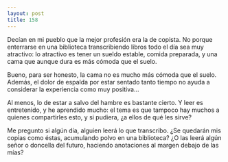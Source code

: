 ```yaml
---
layout: post
title: 158
---
```


Decían en mi pueblo que la mejor profesión era la de copista. No porque enterrarse en una biblioteca transcribiendo libros todo el día sea muy atractivo: lo atractivo es tener un sueldo estable, comida preparada, y una cama que aunque dura es más cómoda que el suelo.

Bueno, para ser honesto, la cama no es mucho más cómoda que el suelo. Además, el dolor de espalda por estar sentado tanto tiempo no ayuda a considerar la experiencia como muy positiva...

Al menos, lo de estar a salvo del hambre es bastante cierto. Y leer es entretenido, y he aprendido mucho: el tema es que tampoco hay muchos a quienes compartirles esto, y si pudiera, ¿a ellos de qué les sirve?

Me pregunto si algún día, alguien leerá lo que transcribo. ¿Se quedarán mis copias como éstas, acumulando polvo en una biblioteca? ¿O las leerá algún señor o doncella del futuro, haciendo anotaciones al margen debajo de las mías?
